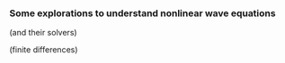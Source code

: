 ### Some explorations to understand nonlinear wave equations

(and their solvers)

(finite differences)
